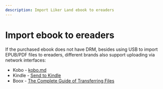 ```yaml
---
description: Import Liker Land ebook to ereaders
---
```


# Import ebook to ereaders

If the purchased ebook does not have DRM, besides using USB to import EPUB/PDF files to ereaders, different brands also support uploading via network interfaces:

* Kobo - [kobo.md](kobo.md "mention")
* Kindle - [Send to Kindle](https://www.amazon.com/-/zh\_TW/gp/sendtokindle)
* Boox - [The Complete Guide of Transferring Files](https://shop.boox.com/blogs/news/the-complete-guide-of-transferring-files)
